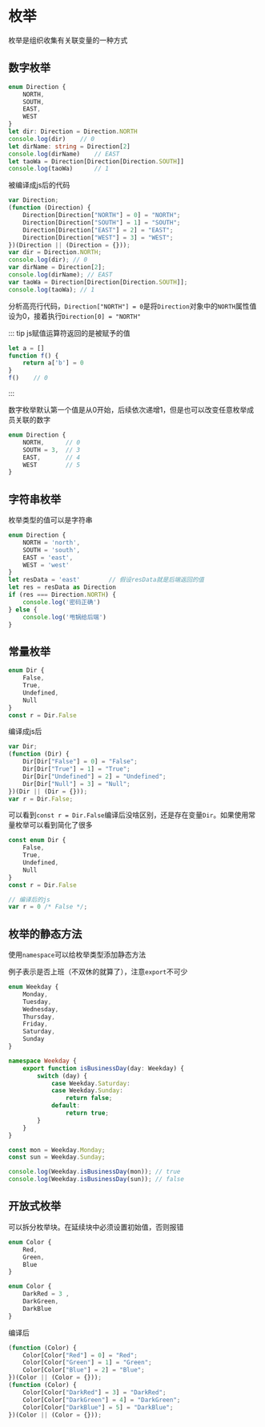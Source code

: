 # 枚举

枚举是组织收集有关联变量的一种方式

## 数字枚举

```typescript
enum Direction {
    NORTH,
    SOUTH,
    EAST,
    WEST
}
let dir: Direction = Direction.NORTH
console.log(dir)    // 0
let dirName: string = Direction[2]
console.log(dirName)    // EAST
let taoWa = Direction[Direction[Direction.SOUTH]]
console.log(taoWa)      // 1
```

被编译成js后的代码

```js {3}
var Direction;
(function (Direction) {
    Direction[Direction["NORTH"] = 0] = "NORTH";
    Direction[Direction["SOUTH"] = 1] = "SOUTH";
    Direction[Direction["EAST"] = 2] = "EAST";
    Direction[Direction["WEST"] = 3] = "WEST";
})(Direction || (Direction = {}));
var dir = Direction.NORTH;
console.log(dir); // 0
var dirName = Direction[2];
console.log(dirName); // EAST
var taoWa = Direction[Direction[Direction.SOUTH]];
console.log(taoWa); // 1
```

分析高亮行代码，`Direction["NORTH"] = 0`是将`Direction`对象中的`NORTH`属性值设为0，接着执行`Direction[0] = "NORTH"`

::: tip
js赋值运算符返回的是被赋予的值

```js
let a = []
function f() {
    return a['b'] = 0
}
f()    // 0
```

:::

数字枚举默认第一个值是从0开始，后续依次递增1，但是也可以改变任意枚举成员关联的数字

```typescript
enum Direction {
    NORTH,      // 0
    SOUTH = 3,  // 3
    EAST,       // 4
    WEST        // 5
}
```

## 字符串枚举

枚举类型的值可以是字符串

```typescript
enum Direction {
    NORTH = 'north',
    SOUTH = 'south',
    EAST = 'east',
    WEST = 'west'
}
let resData = 'east'        // 假设resData就是后端返回的值
let res = resData as Direction
if (res === Direction.NORTH) {
    console.log('密码正确')
} else {
    console.log('甩锅给后端')
}
```

## 常量枚举

```typescript
enum Dir {
    False,
    True,
    Undefined,
    Null
}
const r = Dir.False
```

编译成js后

```js
var Dir;
(function (Dir) {
    Dir[Dir["False"] = 0] = "False";
    Dir[Dir["True"] = 1] = "True";
    Dir[Dir["Undefined"] = 2] = "Undefined";
    Dir[Dir["Null"] = 3] = "Null";
})(Dir || (Dir = {}));
var r = Dir.False;
```

可以看到`const r = Dir.False`编译后没啥区别，还是存在变量`Dir`。如果使用常量枚举可以看到简化了很多

```typescript
const enum Dir {
    False,
    True,
    Undefined,
    Null
}
const r = Dir.False

// 编译后的js
var r = 0 /* False */;
```

## 枚举的静态方法

使用`namespace`可以给枚举类型添加静态方法

例子表示是否上班（不双休的就算了），注意`export`不可少

```typescript
enum Weekday {
    Monday,
    Tuesday,
    Wednesday,
    Thursday,
    Friday,
    Saturday,
    Sunday
}

namespace Weekday {
    export function isBusinessDay(day: Weekday) {
        switch (day) {
            case Weekday.Saturday:
            case Weekday.Sunday:
                return false;
            default:
                return true;
        }
    }
}

const mon = Weekday.Monday;
const sun = Weekday.Sunday;

console.log(Weekday.isBusinessDay(mon)); // true
console.log(Weekday.isBusinessDay(sun)); // false
```

## 开放式枚举

可以拆分枚举块。在延续块中必须设置初始值，否则报错

```typescript
enum Color {
    Red,
    Green,
    Blue
}

enum Color {
    DarkRed = 3 ,
    DarkGreen,
    DarkBlue
}
```

编译后

```js
(function (Color) {
    Color[Color["Red"] = 0] = "Red";
    Color[Color["Green"] = 1] = "Green";
    Color[Color["Blue"] = 2] = "Blue";
})(Color || (Color = {}));
(function (Color) {
    Color[Color["DarkRed"] = 3] = "DarkRed";
    Color[Color["DarkGreen"] = 4] = "DarkGreen";
    Color[Color["DarkBlue"] = 5] = "DarkBlue";
})(Color || (Color = {}));
```
